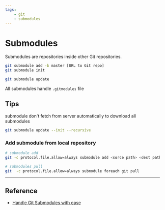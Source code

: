 ```yaml
---
tags:
    - git
    - submodules
---
```

# Submodules
Submodules are repositories inside other Git repositories.




```bash
git submodule add -b master [URL to Git repo] 
git submodule init

git submodule update

```

All submodules handle `.gitmodules` file


## Tips
submodule don't fetch from server automatically
to download all submodules

```bash title="fetch recursive"
git submodule update --init --recursive
```

### Add submodule from local repository

```bash
# submodule add
git -c protocol.file.allow=always submodule add <sorce path> <dest path>

# submodules pull
git  -c protocol.file.allow=always submodule foreach git pull
```
---

## Reference
- [Handle Git Submodules with ease](https://miroslav-slapka.medium.com/handle-git-submodules-with-ease-55621afdb7bb)